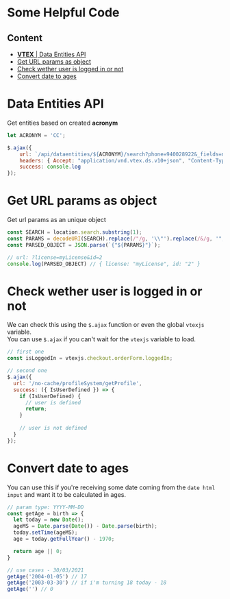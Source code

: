# Some Helpful Code

## Content
  - [**VTEX** | Data Entities API](#data-entities-api)
  - [Get URL params as object](#get-url-params-as-object)
  - [Check wether user is logged in or not](#check-wether-user-is-logged-in-or-not)
  - [Convert date to ages](#convert-date-to-ages)

# Data Entities API
Get entities based on created **acronym**

```js
let ACRONYM = 'CC';

$.ajax({
    url: `/api/dataentities/${ACRONYM}/search?phone=940028922&_fields=name,mail`,
    headers: { Accept: "application/vnd.vtex.ds.v10+json", "Content-Type": "application/json" },
    success: console.log
});
```

# Get URL params as object
Get url params as an unique object

```js
const SEARCH = location.search.substring(1);
const PARAMS = decodeURI(SEARCH).replace(/"/g, '\\"').replace(/&/g, '","').replace(/=/g, '":"');
const PARSED_OBJECT = JSON.parse(`{"${PARAMS}"}`);

// url: ?license=myLicense&id=2
console.log(PARSED_OBJECT) // { license: "myLicense", id: "2" }
```

# Check wether user is logged in or not

We can check this using the `$.ajax` function or even the global `vtexjs` variable. <br />
You can use `$.ajax` if you can't wait for the `vtexjs` variable to load.

```js
// first one
const isLoggedIn = vtexjs.checkout.orderForm.loggedIn;
```

```js
// second one
$.ajax({
  url: '/no-cache/profileSystem/getProfile',
  success: ({ IsUserDefined }) => {
    if (IsUserDefined) {
      // user is defined
      return;
    }
    
    // user is not defined
  }
});
```

# Convert date to ages

You can use this if you're receiving some date coming from the `date html input` and want it to be calculated in ages.

```js
// param type: YYYY-MM-DD
const getAge = birth => {
  let today = new Date();
  ageMS = Date.parse(Date()) - Date.parse(birth);
  today.setTime(ageMS);
  age = today.getFullYear() - 1970;

  return age || 0;
}

// use cases - 30/03/2021
getAge('2004-01-05') // 17
getAge('2003-03-30') // if i'm turning 18 today - 18
getAge('') // 0
```
